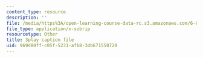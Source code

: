 ```yaml
---
content_type: resource
description: ''
file: /media/https%3A/open-learning-course-data-rc.s3.amazonaws.com/6-01sc-introduction-to-electrical-engineering-and-computer-science-i-spring-2011/969d80ffc05f5231afb834b671550720_sNLB6_ZIfX0.vtt
file_type: application/x-subrip
resourcetype: Other
title: 3play caption file
uid: 969d80ff-c05f-5231-afb8-34b671550720
---
```

